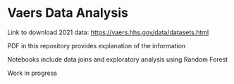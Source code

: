 # Vaers Data Analysis

Link to download 2021 data: https://vaers.hhs.gov/data/datasets.html

PDF in this repository provides explanation of the information

Notebooks include data joins and exploratory analysis using Random Forest 

Work in progress

